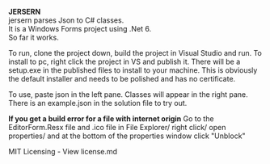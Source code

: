**JERSERN**  
jersern parses Json to C# classes.  
It is a Windows Forms project using .Net 6.  
So far it works.   

To run, clone the project down, build the project in Visual Studio and run. 
To install to pc, right click the project in VS and publish it. 
There will be a setup.exe in the published files to install to your machine.
This is obviously the default installer and needs to be polished and has no certificate. 

To use, paste json in the left pane. Classes will appear in the right pane. 
There is an example.json in the solution file to try out. 

**If you get a build error for a file with internet origin** 
Go to the EditorForm.Resx file and .ico file in File Explorer/ right click/ open properties/ and at the bottom
of the properties window click "Unblock"

MIT Licensing - View license.md

